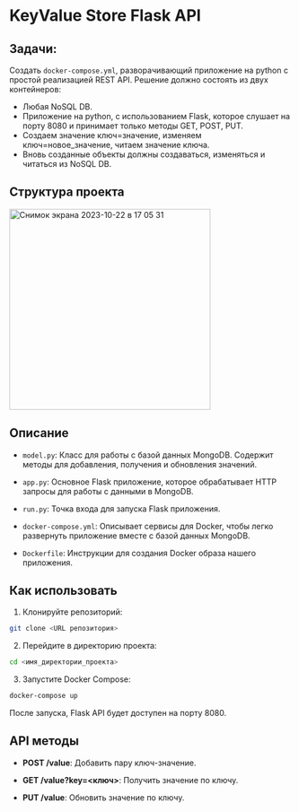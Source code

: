 # KeyValue Store Flask API

## Задачи:
Создать `docker-compose.yml`, разворачивающий приложение на python с простой реализацией REST API. Решение должно состоять из двух контейнеров:
- Любая NoSQL DB.
- Приложение на python, с использованием Flask, которое слушает на порту 8080 и принимает только методы GET, POST, PUT.
- Создаем значение ключ=значение, изменяем ключ=новое_значение, читаем значение ключа.
- Вновь созданные объекты должны создаваться, изменяться и читаться из NoSQL DB.

## Структура проекта
<img width="358" alt="Снимок экрана 2023-10-22 в 17 05 31" src="https://github.com/radiant2958/KeyValue-Store-Flask-API/assets/103328018/5b510f8f-31b7-4cfb-9136-992b13104f5e">


## Описание

- `model.py`: Класс для работы с базой данных MongoDB. Содержит методы для добавления, получения и обновления значений.

- `app.py`: Основное Flask приложение, которое обрабатывает HTTP запросы для работы с данными в MongoDB.

- `run.py`: Точка входа для запуска Flask приложения.

- `docker-compose.yml`: Описывает сервисы для Docker, чтобы легко развернуть приложение вместе с базой данных MongoDB.

- `Dockerfile`: Инструкции для создания Docker образа нашего приложения.

## Как использовать

1. Клонируйте репозиторий:

```bash
git clone <URL репозитория>
```

2. Перейдите в директорию проекта:

```bash
cd <имя_директории_проекта>
```

3. Запустите Docker Compose:

```bash
docker-compose up
```


После запуска, Flask API будет доступен на порту 8080.


## API методы

- **POST /value**: Добавить пару ключ-значение.
  
- **GET /value?key=<ключ>**: Получить значение по ключу.
  
- **PUT /value**: Обновить значение по ключу.
